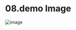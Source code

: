 # 

# 08.demo Image
![image](https://user-images.githubusercontent.com/92011625/143987870-964513da-ffe7-4da8-9897-0abd7f277bfb.png)
